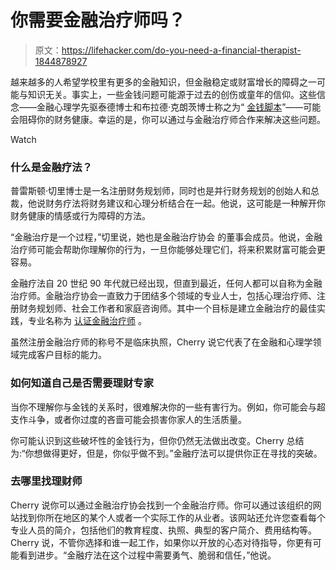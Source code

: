 # 你需要金融治疗师吗？

> 原文：<https://lifehacker.com/do-you-need-a-financial-therapist-1844878927>

越来越多的人希望学校里有更多的金融知识，但金融稳定或财富增长的障碍之一可能与知识无关。事实上，一些金钱问题可能源于过去的创伤或童年的信仰。这些信念——金融心理学先驱泰德博士和布拉德·克朗茨博士称之为“ [金钱脚本](https://www.yourmentalwealthadvisors.com/our-process/your-money-script)”——可能会阻碍你的财务健康。幸运的是，你可以通过与金融治疗师合作来解决这些问题。

Watch

### 什么是金融疗法？

普雷斯顿·切里博士是一名注册财务规划师，同时也是并行财务规划的创始人和总裁，他说财务疗法将财务建议和心理分析结合在一起。他说，这可能是一种解开你财务健康的情感或行为障碍的方法。

“金融治疗是一个过程，”切里说，她也是金融治疗协会 的董事会成员。他说，金融治疗师可能会帮助你理解你的行为，一旦你能够处理它们，将来积累财富可能会更容易。

金融疗法自 20 世纪 90 年代就已经出现，但直到最近，任何人都可以自称为金融治疗师。金融治疗协会一直致力于团结多个领域的专业人士，包括心理治疗师、注册财务规划师、社会工作者和家庭咨询师。其中一个目标是建立金融治疗的最佳实践，专业名称为 [认证金融治疗师](https://www.financialtherapyassociation.org/certification) 。

虽然注册金融治疗师的称号不是临床执照，Cherry 说它代表了在金融和心理学领域完成客户目标的能力。

### **如何知道自己是否需要理财专家**

当你不理解你与金钱的关系时，很难解决你的一些有害行为。例如，你可能会与超支作斗争，或者你过度的吝啬可能会损害你家人的生活质量。

你可能认识到这些破坏性的金钱行为，但你仍然无法做出改变。Cherry 总结为:“你想做得更好，但是，你似乎做不到。”金融疗法可以提供你正在寻找的突破。

### **去哪里找理财师**

Cherry 说你可以通过金融治疗协会找到一个金融治疗师。你可以通过该组织的网站找到你所在地区的某个人或者一个实际工作的从业者。该网站还允许您查看每个专业人员的简介，包括他们的教育程度、执照、典型的客户简介、费用结构等。Cherry 说，不管你选择和谁一起工作，如果你以开放的心态对待指导，你更有可能看到进步。“金融疗法在这个过程中需要勇气、脆弱和信任，”他说。